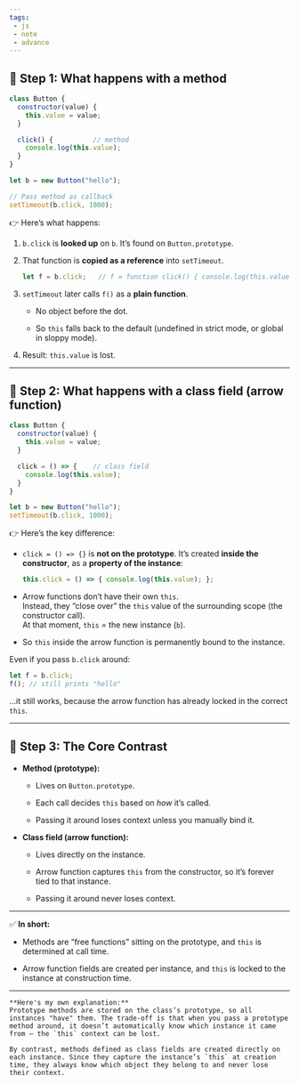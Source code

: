 ```yaml
---
tags: 
 - js
 - note
 - advance
---
```


## 🔹 Step 1: What happens with a **method**

```js
class Button {
  constructor(value) {
    this.value = value;
  }

  click() {          // method
    console.log(this.value);
  }
}

let b = new Button("hello");

// Pass method as callback
setTimeout(b.click, 1000);
```

👉 Here’s what happens:

1. `b.click` is **looked up** on `b`. It’s found on `Button.prototype`.
    
2. That function is **copied as a reference** into `setTimeout`.
    
    ```js
    let f = b.click;   // f = function click() { console.log(this.value) }
    ```
    
3. `setTimeout` later calls `f()` as a **plain function**.
    
    - No object before the dot.
        
    - So `this` falls back to the default (undefined in strict mode, or global in sloppy mode).
        
4. Result: `this.value` is lost.
    

---

## 🔹 Step 2: What happens with a **class field (arrow function)**

```js
class Button {
  constructor(value) {
    this.value = value;
  }

  click = () => {    // class field
    console.log(this.value);
  }
}

let b = new Button("hello");
setTimeout(b.click, 1000);
```

👉 Here’s the key difference:

- `click = () => {}` is **not on the prototype**. It’s created **inside the constructor**, as a **property of the instance**:
    
    ```js
    this.click = () => { console.log(this.value); };
    ```
    
- Arrow functions don’t have their own `this`.  
    Instead, they “close over” the `this` value of the surrounding scope (the constructor call).  
    At that moment, `this` = the new instance (`b`).
    
- So `this` inside the arrow function is permanently bound to the instance.
    

Even if you pass `b.click` around:

```js
let f = b.click;
f(); // still prints "hello"
```

…it still works, because the arrow function has already locked in the correct `this`.

---

## 🔹 Step 3: The Core Contrast

- **Method (prototype):**
    
    - Lives on `Button.prototype`.
        
    - Each call decides `this` based on _how_ it’s called.
        
    - Passing it around loses context unless you manually bind it.
        
- **Class field (arrow function):**
    
    - Lives directly on the instance.
        
    - Arrow function captures `this` from the constructor, so it’s forever tied to that instance.
        
    - Passing it around never loses context.
        

---

✅ **In short:**

- Methods are “free functions” sitting on the prototype, and `this` is determined at call time.
    
- Arrow function fields are created per instance, and `this` is locked to the instance at construction time.
    

---

```ad-note
**Here's my own explanation:**
Prototype methods are stored on the class’s prototype, so all instances "have" them. The trade-off is that when you pass a prototype method around, it doesn’t automatically know which instance it came from — the `this` context can be lost.

By contrast, methods defined as class fields are created directly on each instance. Since they capture the instance’s `this` at creation time, they always know which object they belong to and never lose their context.
```